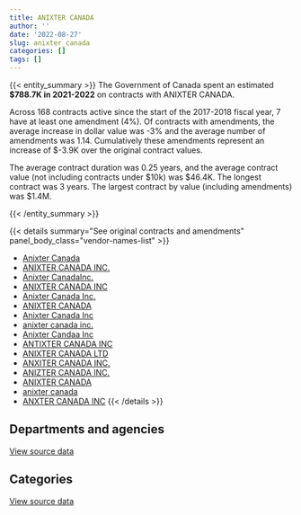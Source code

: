 ```yaml
---
title: ANIXTER CANADA
author: ''
date: '2022-08-27'
slug: anixter_canada
categories: []
tags: []
---
```


<script src="/rmarkdown-libs/htmlwidgets/htmlwidgets.js"></script>
<link href="/rmarkdown-libs/datatables-css/datatables-crosstalk.css" rel="stylesheet" />
<script src="/rmarkdown-libs/datatables-binding/datatables.js"></script>
<script src="/rmarkdown-libs/jquery/jquery-3.6.0.min.js"></script>
<link href="/rmarkdown-libs/dt-core-bootstrap/css/dataTables.bootstrap.min.css" rel="stylesheet" />
<link href="/rmarkdown-libs/dt-core-bootstrap/css/dataTables.bootstrap.extra.css" rel="stylesheet" />
<script src="/rmarkdown-libs/dt-core-bootstrap/js/jquery.dataTables.min.js"></script>
<script src="/rmarkdown-libs/dt-core-bootstrap/js/dataTables.bootstrap.min.js"></script>
<link href="/rmarkdown-libs/crosstalk/css/crosstalk.min.css" rel="stylesheet" />
<script src="/rmarkdown-libs/crosstalk/js/crosstalk.min.js"></script>
<script src="/rmarkdown-libs/htmlwidgets/htmlwidgets.js"></script>
<link href="/rmarkdown-libs/datatables-css/datatables-crosstalk.css" rel="stylesheet" />
<script src="/rmarkdown-libs/datatables-binding/datatables.js"></script>
<script src="/rmarkdown-libs/jquery/jquery-3.6.0.min.js"></script>
<link href="/rmarkdown-libs/dt-core-bootstrap/css/dataTables.bootstrap.min.css" rel="stylesheet" />
<link href="/rmarkdown-libs/dt-core-bootstrap/css/dataTables.bootstrap.extra.css" rel="stylesheet" />
<script src="/rmarkdown-libs/dt-core-bootstrap/js/jquery.dataTables.min.js"></script>
<script src="/rmarkdown-libs/dt-core-bootstrap/js/dataTables.bootstrap.min.js"></script>
<link href="/rmarkdown-libs/crosstalk/css/crosstalk.min.css" rel="stylesheet" />
<script src="/rmarkdown-libs/crosstalk/js/crosstalk.min.js"></script>

{{< entity_summary >}}
The Government of Canada spent an estimated **\$788.7K in 2021-2022** on contracts with ANIXTER CANADA.

Across 168 contracts active since the start of the 2017-2018 fiscal year, 7 have at least one amendment (4%). Of contracts with amendments, the average increase in dollar value was -3% and the average number of amendments was 1.14. Cumulatively these amendments represent an increase of \$-3.9K over the original contract values.

The average contract duration was 0.25 years, and the average contract value (not including contracts under \$10k) was \$46.4K. The longest contract was 3 years. The largest contract by value (including amendments) was \$1.4M.

{{< /entity_summary >}}

{{< details summary="See original contracts and amendments" panel_body_class="vendor-names-list" >}}
- [Anixter Canada](https://search.open.canada.ca/en/ct/?sort=contract_value_f%20desc&page=1&search_text=%22Anixter%20Canada%22)
- [ANIXTER CANADA INC.](https://search.open.canada.ca/en/ct/?sort=contract_value_f%20desc&page=1&search_text=%22ANIXTER%20CANADA%20INC.%22)
- [Anixter CanadaInc.](https://search.open.canada.ca/en/ct/?sort=contract_value_f%20desc&page=1&search_text=%22Anixter%20%20CanadaInc.%22)
- [ANIXTER CANADA INC](https://search.open.canada.ca/en/ct/?sort=contract_value_f%20desc&page=1&search_text=%22ANIXTER%20CANADA%20INC%22)
- [Anixter Canada Inc.](https://search.open.canada.ca/en/ct/?sort=contract_value_f%20desc&page=1&search_text=%22Anixter%20Canada%20Inc.%22)
- [ANIXTER CANADA](https://search.open.canada.ca/en/ct/?sort=contract_value_f%20desc&page=1&search_text=%22ANIXTER%20CANADA%22)
- [Anixter Canada Inc](https://search.open.canada.ca/en/ct/?sort=contract_value_f%20desc&page=1&search_text=%22Anixter%20Canada%20Inc%22)
- [anixter canada inc.](https://search.open.canada.ca/en/ct/?sort=contract_value_f%20desc&page=1&search_text=%22anixter%20canada%20inc.%22)
- [Anixter Candaa Inc](https://search.open.canada.ca/en/ct/?sort=contract_value_f%20desc&page=1&search_text=%22Anixter%20Candaa%20Inc%22)
- [ANTIXTER CANADA INC](https://search.open.canada.ca/en/ct/?sort=contract_value_f%20desc&page=1&search_text=%22ANTIXTER%20CANADA%20INC%22)
- [ANIXTER CANADA LTD](https://search.open.canada.ca/en/ct/?sort=contract_value_f%20desc&page=1&search_text=%22ANIXTER%20CANADA%20LTD%22)
- [ANXITER CANADA INC.](https://search.open.canada.ca/en/ct/?sort=contract_value_f%20desc&page=1&search_text=%22ANXITER%20CANADA%20INC.%22)
- [ANIZTER CANADA INC.](https://search.open.canada.ca/en/ct/?sort=contract_value_f%20desc&page=1&search_text=%22ANIZTER%20CANADA%20INC.%22)
- [ANIXTER CANADA](https://search.open.canada.ca/en/ct/?sort=contract_value_f%20desc&page=1&search_text=%22%2aANIXTER%20CANADA%22)
- [anixter canada](https://search.open.canada.ca/en/ct/?sort=contract_value_f%20desc&page=1&search_text=%22anixter%20canada%22)
- [ANXTER CANADA INC](https://search.open.canada.ca/en/ct/?sort=contract_value_f%20desc&page=1&search_text=%22ANXTER%20CANADA%20INC%22)
{{< /details >}}

## Departments and agencies

<div id="htmlwidget-1" style="width:100%;height:auto;" class="datatables html-widget"></div>
<script type="application/json" data-for="htmlwidget-1">{"x":{"style":"bootstrap","filter":"none","vertical":false,"data":[["<a href=\"/departments/cbsa-asfc/\">Canada Border Services Agency<\/a>","<a href=\"/departments/csc-scc/\">Correctional Service of Canada<\/a>","<a href=\"/departments/dfatd-maecd/\">Global Affairs Canada<\/a>","<a href=\"/departments/dfo-mpo/\">Fisheries and Oceans Canada<\/a>","<a href=\"/departments/dnd-mdn/\">National Defence<\/a>","<a href=\"/departments/ic/\">Innovation, Science and Economic Development Canada<\/a>","<a href=\"/departments/pch/\">Canadian Heritage<\/a>","<a href=\"/departments/phac-aspc/\">Public Health Agency of Canada<\/a>","<a href=\"/departments/pwgsc-tpsgc/\">Public Services and Procurement Canada<\/a>","<a href=\"/departments/rcmp-grc/\">Royal Canadian Mounted Police<\/a>","<a href=\"/departments/ssc-spc/\">Shared Services Canada<\/a>"],[10339.5,null,68239.95,55996.64,941555.28,12663.91,null,370773.9,545.78,203949.79,83683.81],[null,null,19116.25,14455.25,1998863.28,44284.7,16663.48,null,66584.79,19742.76,184133.95],[null,null,null,66626.22,914964.7,null,null,null,29225.09,92259.11,414763.85],[null,21582.75,null,90555.47,646549.08,null,null,null,null,202.87,29852.69]],"container":"<table class=\"table table-striped table-hover row-border order-column display\">\n  <thead>\n    <tr>\n      <th>Department<\/th>\n      <th>2018-2019<\/th>\n      <th>2019-2020<\/th>\n      <th>2020-2021<\/th>\n      <th>2021-2022<\/th>\n    <\/tr>\n  <\/thead>\n<\/table>","options":{"order":[[4,"desc"]],"pageLength":10,"autoWidth":true,"columnDefs":[{"targets":1,"render":"function(data, type, row, meta) {\n    return type !== 'display' ? data : DTWidget.formatCurrency(data, \"$\", 2, 3, \",\", \".\", true, null);\n  }"},{"targets":2,"render":"function(data, type, row, meta) {\n    return type !== 'display' ? data : DTWidget.formatCurrency(data, \"$\", 2, 3, \",\", \".\", true, null);\n  }"},{"targets":3,"render":"function(data, type, row, meta) {\n    return type !== 'display' ? data : DTWidget.formatCurrency(data, \"$\", 2, 3, \",\", \".\", true, null);\n  }"},{"targets":4,"render":"function(data, type, row, meta) {\n    return type !== 'display' ? data : DTWidget.formatCurrency(data, \"$\", 2, 3, \",\", \".\", true, null);\n  }"},{"width":"16%","targets":[1,2,3,4]},{"className":"dt-right","targets":[1,2,3,4]}],"orderClasses":false}},"evals":["options.columnDefs.0.render","options.columnDefs.1.render","options.columnDefs.2.render","options.columnDefs.3.render"],"jsHooks":[]}</script>
<p class="text-right">
<a href="https://github.com/GoC-Spending/contracts-data/tree/main/data/out/vendors/anixter_canada/summary_by_fiscal_year_by_department.csv" class="source-data-link btn btn-link">View source data</a>
</p>

## Categories

<div id="htmlwidget-2" style="width:100%;height:auto;" class="datatables html-widget"></div>
<script type="application/json" data-for="htmlwidget-2">{"x":{"style":"bootstrap","filter":"none","vertical":false,"data":[["<a href=\"/categories/1_facilities_and_construction/\">Facilities and construction<\/a>","<a href=\"/categories/10_office_management/\">Office management<\/a>","<a href=\"/categories/11_defence/\">Defence<\/a>","<a href=\"/categories/3_information_technology/\">Information technology<\/a>","<a href=\"/categories/5_transportation_and_logistics/\">Transportation and logistics<\/a>","<a href=\"/categories/6_industrial_products_and_services/\">Industrial products and services<\/a>","<a href=\"/categories/8_security_and_protection/\">Security and protection<\/a>"],[76470.15,384043.58,578902.19,132099.41,null,576233.22,null],[36060.88,null,1886057.75,217705.45,null,224020.37,null],[37151.58,29225.09,714934.58,411186.8,28689.4,296651.52,null],[39551.7,null,377141.78,31479.27,10788.44,313749.24,16032.44]],"container":"<table class=\"table table-striped table-hover row-border order-column display\">\n  <thead>\n    <tr>\n      <th>Category<\/th>\n      <th>2018-2019<\/th>\n      <th>2019-2020<\/th>\n      <th>2020-2021<\/th>\n      <th>2021-2022<\/th>\n    <\/tr>\n  <\/thead>\n<\/table>","options":{"order":[[4,"desc"]],"dom":"t","pageLength":30,"autoWidth":true,"columnDefs":[{"targets":1,"render":"function(data, type, row, meta) {\n    return type !== 'display' ? data : DTWidget.formatCurrency(data, \"$\", 2, 3, \",\", \".\", true, null);\n  }"},{"targets":2,"render":"function(data, type, row, meta) {\n    return type !== 'display' ? data : DTWidget.formatCurrency(data, \"$\", 2, 3, \",\", \".\", true, null);\n  }"},{"targets":3,"render":"function(data, type, row, meta) {\n    return type !== 'display' ? data : DTWidget.formatCurrency(data, \"$\", 2, 3, \",\", \".\", true, null);\n  }"},{"targets":4,"render":"function(data, type, row, meta) {\n    return type !== 'display' ? data : DTWidget.formatCurrency(data, \"$\", 2, 3, \",\", \".\", true, null);\n  }"},{"width":"16%","targets":[1,2,3,4]},{"className":"dt-right","targets":[1,2,3,4]}],"orderClasses":false,"lengthMenu":[10,25,30,50,100]}},"evals":["options.columnDefs.0.render","options.columnDefs.1.render","options.columnDefs.2.render","options.columnDefs.3.render"],"jsHooks":[]}</script>
<p class="text-right">
<a href="https://github.com/GoC-Spending/contracts-data/tree/main/data/out/vendors/anixter_canada/summary_by_fiscal_year_by_category.csv" class="source-data-link btn btn-link">View source data</a>
</p>
